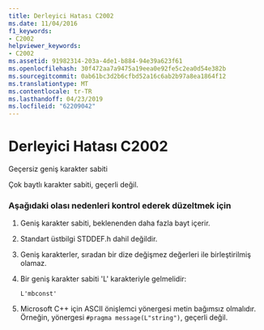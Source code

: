 ```yaml
---
title: Derleyici Hatası C2002
ms.date: 11/04/2016
f1_keywords:
- C2002
helpviewer_keywords:
- C2002
ms.assetid: 91982314-203a-4de1-b884-94e39a623f61
ms.openlocfilehash: 30f472aa7a9475a19eea0e92fe5c2ea0d54e382b
ms.sourcegitcommit: 0ab61bc3d2b6cfbd52a16c6ab2b97a8ea1864f12
ms.translationtype: MT
ms.contentlocale: tr-TR
ms.lasthandoff: 04/23/2019
ms.locfileid: "62209042"
---
```

# <a name="compiler-error-c2002"></a>Derleyici Hatası C2002

Geçersiz geniş karakter sabiti

Çok baytlı karakter sabiti, geçerli değil.

### <a name="to-fix-by-checking-the-following-possible-causes"></a>Aşağıdaki olası nedenleri kontrol ederek düzeltmek için

1. Geniş karakter sabiti, beklenenden daha fazla bayt içerir.

1. Standart üstbilgi STDDEF.h dahil değildir.

1. Geniş karakterler, sıradan bir dize değişmez değerleri ile birleştirilmiş olamaz.

1. Bir geniş karakter sabiti 'L' karakteriyle gelmelidir:

    ```
    L'mbconst'
    ```

1. Microsoft C++ için ASCII önişlemci yönergesi metin bağımsız olmalıdır. Örneğin, yönergesi `#pragma message(L"string")`, geçerli değil.